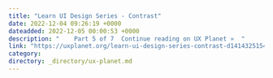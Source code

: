 ```yaml
---
title: "Learn UI Design Series - Contrast"
date: 2022-12-04 09:26:19 +0000
dateadded: 2022-12-05 00:00:53 +0000
description: "    Part 5 of 7  Continue reading on UX Planet »  "
link: "https://uxplanet.org/learn-ui-design-series-contrast-d14143251543?source=rss----819cc2aaeee0---4"
category:
directory: _directory/ux-planet.md
---
```

